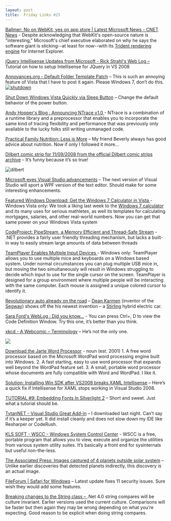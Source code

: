 ```yaml
---
layout: post
title:  Friday Links #25
---
```

[Ballmer: No on WebKit, yes on app store | Latest Microsoft News - CNET News](http://news.cnet.com/8301-10805_3-10090118-75.html?part=rss&subj=news&tag=2547-1_3-0-5) - Despite acknowledging that WebKit's open-source nature is "interesting," Microsoft's chief executive elaborated on why he says the software giant is sticking--at least for now--with its [Trident rendering engine](http://news.cnet.com/Microsoft-brandishes-its-Trident/2100-1001_3-239879.html) for Internet Explorer.

[jQuery Intellisense Updates from Microsoft - Rick Strahl's Web Log – ](http://west-wind.com/weblog/posts/536756.aspx)Tutorial on how to setup Intellisense for JQuery in VS 2008

[Annoyances.org - Default Folder Template Patch](http://www.annoyances.org/exec/show/choosetemplate) – This is such an annoying feature of Vista that I have to post it again. Please Windows 7, don’t do this.[![shutdown](/content/images/blog/FridayLinks25_AC93/shutdown_thumb.png)](/content/images/blog/FridayLinks25_AC93/shutdown.png)

[Shut Down Windows Vista Quickly via Sleep Button](http://www.labnol.org/software/shut-down-windows-vista-from-sleep/5304/) – Change the default behavior of the power button.

[Andy Hopper's Blog : Announcing NTrace v1.0 ](http://www.wintellect.com/CS/blogs/ahopper/archive/2008/11/09/announcing-ntrace-v1-0.aspx)- NTrace is a combination of a runtime library and a preprocessor that enables you to incorporate the same kind of tracing flexibility and performance that was previously only available to the lucky folks still writing unmanaged code.

[Practical Family Nutrition: Less is More](http://practicalfamilynutrition.blogspot.com/2008/11/less-is-more.html) – My friend Beverly always has good advice about nutrition. Now if only I followed it more…

[Dilbert comic strip for 11/09/2008 from the official Dilbert comic strips archive](http://www.dilbert.com/strips/comic/2008-11-09/) – It’s funny because it’s so true!

![dilbert](/content/images/blog/FridayLinks25_AC93/dilbert.png)

[Microsoft eyes Visual Studio advancements](http://www.computerworld.com/action/article.do?command=viewArticleBasic&articleId=9119719&source=rss_news) – The next version of Visual Studio will sport a WPF version of the text editor. Should make for some interesting enhancements.

[Featured Windows Download: Get the Windows 7 Calculator in Vista ](http://lifehacker.com/5082048/get-the-windows-7-calculator-in-vista)- Windows Vista only: We took a liking last week to the [Windows 7 calculator](http://lifehacker.com/5078756/windows-7s-calculator-bundles-real+life-uses) and its many uses for serious mathletes, as well its templates for calculating mortgages, salaries, and other real-world numbers. Now you can get that same power on your Windows Vista system

[CodeProject: PipeStream, a Memory Efficient and Thread-Safe Stream](http://www.codeproject.com/KB/threads/PipeStream.aspx) - .NET provides a fairly user friendly threading mechanism, but lacks a built-in way to easily stream large amounts of data between threads

[TeamPlayer Enables Multiple Input Devices ](http://lifehacker.com/5080196/teamplayer-enables-multiple-input-devices)- Windows only: TeamPlayer allows you to use multiple mice and keyboards on a Windows based system. Under normal circumstances you can plug multiple USB mice in, but moving the two simultaneously will result in Windows struggling to decide which input to use for the single cursor on the screen. TeamPlayer is designed for a group environment where multiple people will be interacting with the same computer. Each mouse is assigned a unique colored cursor to identify it.

[Revolutionary auto already on the road](http://www.unionleader.com/article.aspx?articleId=1b081989-f67b-458e-8e42-913c8568fb36) – [Dean Karmen](http://en.wikipedia.org/wiki/Dean_Kamen) (inventor of the [Segway](http://en.wikipedia.org/wiki/Segway_PT)) shows off the his newest invention – a [Stirling](http://en.wikipedia.org/wiki/Stirling_engine) hybrid electric car.

[Sara Ford's WebLog : Did you know…](http://blogs.msdn.com/saraford/archive/2008/11/11/did-you-know-you-can-press-ctrl-d-to-view-the-code-definition-window-354.aspx) - You can press Ctrl+\, D to view the Code Definition Window. Try this one, it’s better than you think.

[xkcd - A Webcomic – Terminology](http://xkcd.com/503/) – He’s not the only one.

![](http://imgs.xkcd.com/comics/terminology.png)

[Download the Jarte Word Processor](http://www.jarte.com/download.html) - noun (est. 2001) 1. A free word processor based on the Microsoft WordPad word processing engine built into Windows. 2. A fast starting, easy to use word processor that expands well beyond the WordPad feature set. 3. A small, portable word processor whose documents are fully compatible with Word and WordPad. I like it.

[Solution: Installing Win SDK after VS2008 breaks XAML Intellisense](http://forums.microsoft.com/Forums/ShowPost.aspx?PostID=2892404&SiteID=1) – Here’s a quick fix if Intellisense for XAML stops working in Visual Studio 2008.

[TUTORIAL #9: Embedding Fonts In Silverlight 2](http://www.jeffblankenburg.com/2008/11/tutorial-9-embedding-fonts-in.aspx) – Short and sweet. Just what a tutorial should be.

[TytanNET - Visual Studio Great Add-in](http://www.codeplex.com/tytannet) – I downloaded last night. Can’t say if it’s a keeper yet. It did install cleanly and does not slow down my IDE like Resharper or CodeRush.

[KLS SOFT - WSCC - Windows System Control Center](http://www.kls-soft.com/freeware/wscc.php) - WSCC is a free, portable program that allows you to view, execute and organize the utilities from various system utility suites. It’s basically a front end for sysinternals but useful non-the-less.

[The Associated Press: Images captured of 4 planets outside solar system](http://www.google.com/hostednews/ap/article/ALeqM5j-d-eUuP_D-HHprHT71tFY-FQcPgD94EJPO80) – Unlike earlier discoveries that detected planets indirectly, this discovery is an actual image.

[FileForum | Safari for Windows](http://fileforum.betanews.com/detail/Safari_for_Windows/1042667790/2) – Latest update fixes 11 security issues. Sure wish they would add some features.

[Breaking changes to the String class – ](http://davesbox.com/archive/2008/11/12/breaking-changes-to-the-string-class.aspx).Net 4.0 string compares will be culture invariant. Earlier versions used the current culture. Comparisons will be faster but then again they may be wrong depending on what you’re expecting. Good reason to be explicit when doing string compares.
